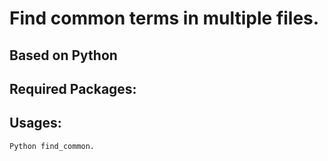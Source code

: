 # Find common terms in multiple files.
## Based on Python
## Required Packages:
## Usages:
```
Python find_common.
```
